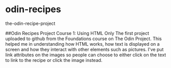 # odin-recipes

the-odin-recipe-project

##Odin Recipes Project Course 1: Using HTML Only
The first project uploaded to github from the Foundations course on The Odin Project.
This helped me in understanding how HTML works, how text is displayed on a screen and how they interact with other elements such as pictures. I've put link attributes on the images so people can choose to either click on the text to link to the recipe or click the image instead.
